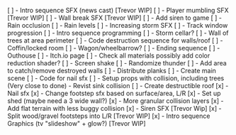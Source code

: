 
[ ] - Intro sequence SFX (news cast) [Trevor WIP]
[ ] - Player mumbling SFX [Trevor WIP]
[ ] - Wall break SFX [Trevor WIP]
[ ] - Add siren to game
[ ] - Rain occlusion
[ ] - Rain levels
[ ] - Increasing storm SFX
[ ] - Track window progression
[ ] - Intro sequence programming
[ ] - Storm cellar?
[ ] - Wall of trees at area perimeter
[ ] - Code destruction sequence for walls/roof
[ ] - Coffin/locked room
[ ] - Wagon/wheelbarrow?
[ ] - Ending sequence
[ ] - Outhouse
[ ] - Itch.io page
[ ] - Check all materials possibly add color reduction shader?
[ ] - Screen shake
[ ] - Randomize thunder
[ ] - Add area to catch/remove destroyed walls
[ ] - Distribute planks
[ ] - Create main scene
[ ] - Code for nail sfx
[ ] - Setup props with collision, including trees (Very close to done)
	- Revist sink collision
[ ] - Create destructible roof
[x] - Nail sfx
[x] - Change footstep sfx based on surface/area, L/R
[x] - Set up shed (maybe need a 3 wide wall?)
[x] - More granular collision layers
[x] - Add flat terrain with less buggy collision
[x] - Siren SFX [Trevor Wip]
[x] - Split wood/gravel footsteps into L/R [Trevor WIP]
[x] - Intro sequence Graphics (tv "slideshow" + glow?) [Trevor WIP]